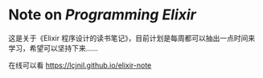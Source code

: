 # Note on _Programming Elixir_

这是关于《Elixir 程序设计的读书笔记》，目前计划是每周都可以抽出一点时间来学习，希望可以坚持下来……

在线可以看 https://lcjnil.github.io/elixir-note

